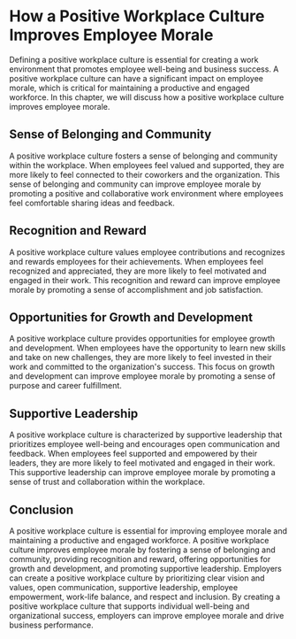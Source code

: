How a Positive Workplace Culture Improves Employee Morale
===========================================================================================================

Defining a positive workplace culture is essential for creating a work environment that promotes employee well-being and business success. A positive workplace culture can have a significant impact on employee morale, which is critical for maintaining a productive and engaged workforce. In this chapter, we will discuss how a positive workplace culture improves employee morale.

Sense of Belonging and Community
--------------------------------

A positive workplace culture fosters a sense of belonging and community within the workplace. When employees feel valued and supported, they are more likely to feel connected to their coworkers and the organization. This sense of belonging and community can improve employee morale by promoting a positive and collaborative work environment where employees feel comfortable sharing ideas and feedback.

Recognition and Reward
----------------------

A positive workplace culture values employee contributions and recognizes and rewards employees for their achievements. When employees feel recognized and appreciated, they are more likely to feel motivated and engaged in their work. This recognition and reward can improve employee morale by promoting a sense of accomplishment and job satisfaction.

Opportunities for Growth and Development
----------------------------------------

A positive workplace culture provides opportunities for employee growth and development. When employees have the opportunity to learn new skills and take on new challenges, they are more likely to feel invested in their work and committed to the organization's success. This focus on growth and development can improve employee morale by promoting a sense of purpose and career fulfillment.

Supportive Leadership
---------------------

A positive workplace culture is characterized by supportive leadership that prioritizes employee well-being and encourages open communication and feedback. When employees feel supported and empowered by their leaders, they are more likely to feel motivated and engaged in their work. This supportive leadership can improve employee morale by promoting a sense of trust and collaboration within the workplace.

Conclusion
----------

A positive workplace culture is essential for improving employee morale and maintaining a productive and engaged workforce. A positive workplace culture improves employee morale by fostering a sense of belonging and community, providing recognition and reward, offering opportunities for growth and development, and promoting supportive leadership. Employers can create a positive workplace culture by prioritizing clear vision and values, open communication, supportive leadership, employee empowerment, work-life balance, and respect and inclusion. By creating a positive workplace culture that supports individual well-being and organizational success, employers can improve employee morale and drive business performance.
